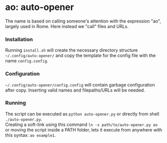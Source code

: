 # ao: auto-opener
The name is based on calling someone's attention with the expression "ao", largely used in Rome. Here instead we "call" files and URLs.

### Installation
Running `install.sh` will create the necessary directory structure `~/.config/auto-opener/` and copy the template for the config file with the name `config.config`.   

### Configuration
`~/.config/auto-opener/config.config` will contain garbage configuration after copy. Inserting valid names and filepaths/URLs will be needed.

### Running
The script can be executed as `python auto-opener.py` or directly from shell `./auto-opener.py`. <br>
Creating a soft-link using this command `ln -s path/to/auto-opener.py ao` or moving the script inside a PATH folder, lets it execute from anywhere with this syntax: `ao example1`.